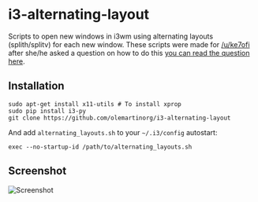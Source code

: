 i3-alternating-layout
=====================

Scripts to open new windows in i3wm using alternating layouts (splith/splitv) for each new window. These scripts were made for [/u/ke7ofi](http://www.reddit.com/user/ke7ofi) after she/he asked a question on how to do this [you can read the question here](http://www.reddit.com/r/i3wm/comments/1sdc39/alternating_horizontal_and_vertical_splitting/).

Installation
------------

```
sudo apt-get install x11-utils # To install xprop
sudo pip install i3-py
git clone https://github.com/olemartinorg/i3-alternating-layout
```
And add ```alternating_layouts.sh``` to your ```~/.i3/config``` autostart:
```
exec --no-startup-id /path/to/alternating_layouts.sh
```

Screenshot
----------

![Screenshot](https://github.com/olemartinorg/i3-alternating-layout/raw/master/screenshot.png "Screenshot (1920x1080)")
